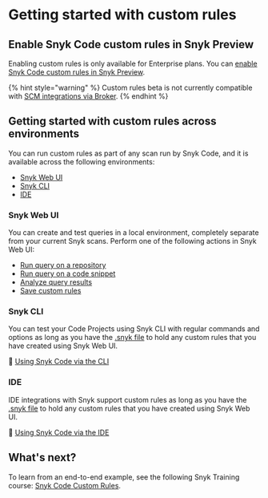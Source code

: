 # Getting started with custom rules

## Enable Snyk Code custom rules in Snyk Preview

Enabling custom rules is only available for Enterprise plans. You can [enable Snyk Code custom rules in Snyk Preview](../../../snyk-admin/manage-settings/snyk-preview.md#enable-or-disable-a-feature).

{% hint style="warning" %}
Custom rules beta is not currently compatible with [SCM integrations via Broker](../../../enterprise-setup/snyk-broker/#integrations-with-snyk-broker).
{% endhint %}

## Getting started with custom rules across environments

You can run custom rules as part of any scan run by Snyk Code, and it is available across the following environments:

* [Snyk Web UI](../../../getting-started/getting-started-with-the-snyk-web-ui.md)
* [Snyk CLI](../cli-for-snyk-code/)
* [IDE](../using-snyk-code-via-ide.md)

### Snyk Web UI

You can create and test queries in a local environment, completely separate from your current Snyk scans. Perform one of the following actions in Snyk Web UI:

* [Run query on a repository](run-query.md#run-query-on-a-repository)
* [Run query on a code snippet](run-query.md#run-query-on-a-code-snippet)
* [Analyze query results](run-query.md#analyze-query-results)
* [Save custom rules](create-custom-rules.md)

### Snyk CLI

You can test your Code Projects using Snyk CLI with regular commands and options as long as you have the [.snyk file](../../../snyk-cli/test-for-vulnerabilities/the-.snyk-file.md) to hold any custom rules that you have created using Snyk Web UI.

:link: [Using Snyk Code via the CLI](../cli-for-snyk-code/)

### IDE

IDE integrations with Snyk support custom rules as long as you have the [.snyk file](../../../snyk-cli/test-for-vulnerabilities/the-.snyk-file.md) to hold any custom rules that you have created using Snyk Web UI.&#x20;

:link: [Using Snyk Code via the IDE](../using-snyk-code-via-ide.md)

## What's next?

To learn from an end-to-end example, see the following Snyk Training course: [Snyk Code Custom Rules](https://training.snyk.io/learn/course/snyk-code-custom-rules/main/snyk-code-custom-rules).

